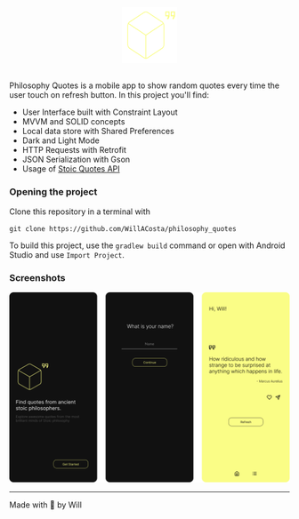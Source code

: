 <div align="center" border-radius="100px">
  <img src="./docs/logo.png" width="100" height="100" />
</div>

##

Philosophy Quotes is a mobile app to show random quotes every time the user touch on refresh button.
In this project you'll find:

- User Interface built with Constraint Layout
- MVVM and SOLID concepts
- Local data store with Shared Preferences
- Dark and Light Mode
- HTTP Requests with Retrofit
- JSON Serialization with Gson
- Usage of [Stoic Quotes API](https://stoicquotesapi.com/)

### Opening the project

Clone this repository in a terminal with

```
git clone https://github.com/WillACosta/philosophy_quotes
```

To build this project, use the `gradlew build` command or open with Android Studio and
use `Import Project`.

### Screenshots

<div style="margin: 0 auto">
    <img src="./docs/screen_shot.png" />
</div>

---

Made with 🖤 by Will
